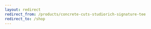 ```yaml
---
layout: redirect
redirect_from: /products/concrete-cuts-studiorich-signature-tee
redirect_to: /shop
---
```

